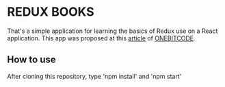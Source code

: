 # REDUX BOOKS

That's a simple application for learning the basics of Redux use on a React application. This app was proposed at this [article](https://onebitcode.com/aprenda-a-usar-redux-nos-seus-apps-react-na-pratica/) of [ONEBITCODE](https://onebitcode.com/).

## How to use

After cloning this repository, type 'npm install' and 'npm start'
